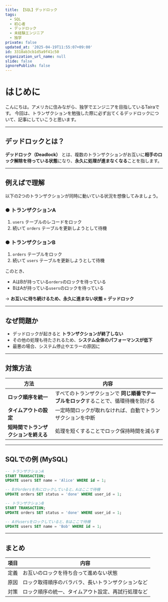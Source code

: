```yaml
---
title: 【SQL】デッドロック
tags:
  - SQL
  - 初心者
  - デッドロック
  - 未経験エンジニア
  - 独学
private: false
updated_at: '2025-04-19T11:55:07+09:00'
id: 3318ab3cb1d5a9f41c50
organization_url_name: null
slide: false
ignorePublish: false
---
```

# はじめに

こんにちは。アメリカに住みながら、独学でエンジニアを目指しているTairaです。
今回は、トランザクションを勉強した際に必ず出てくるデッドロックについて、記事にしていこうと思います。

---

## デッドロックとは？

**デッドロック（Deadlock）** とは、複数のトランザクションがお互いに**相手のロック解除を待っている状態**になり、**永久に処理が進まなくなる**ことを指します。

---

## 例えばで理解

以下の2つのトランザクションが同時に動いている状況を想像してみましょう。

### ● トランザクションA
1. `users` テーブルのレコードをロック
2. 続いて `orders` テーブルを更新しようとして待機

### ● トランザクションB
1. `orders` テーブルをロック
2. 続いて `users` テーブルを更新しようとして待機

このとき、
- AはBが持っている`orders`のロックを待っている
- BはAが持っている`users`のロックを待っている

→ **お互いに待ち続けるため、永久に進まない状態 = デッドロック**

---


## なぜ問題か

- デッドロックが起きると **トランザクションが終了しない** 
- その他の処理も待たされるため、**システム全体のパフォーマンスが低下**
- 最悪の場合、システム停止やエラーの原因に

---

## 対策方法

| 方法 | 内容 |
|--------|------|
| **ロック順序を統一** | すべてのトランザクションで **同じ順番でテーブルをロック**することで、循環待機を防げる |
| **タイムアウトの設定** | 一定時間ロックが取れなければ、自動でトランザクションを中断 |
| **短時間でトランザクションを終える** | 処理を短くすることでロック保持時間を減らす |
---

## SQLでの例 (MySQL)

```sql
-- トランザクションA
START TRANSACTION;
UPDATE users SET name = 'Alice' WHERE id = 1;

-- Bがordersを先にロックしていると、Aはここで待機
UPDATE orders SET status = 'done' WHERE user_id = 1;
```

```sql
-- トランザクションB
START TRANSACTION;
UPDATE orders SET status = 'done' WHERE user_id = 1;

-- Aがusersをロックしていると、Bはここで待機
UPDATE users SET name = 'Bob' WHERE id = 1;
```

---

## まとめ

| 項目 | 内容 |
|------|------|
| 定義 | お互いのロックを待ち合って進めない状態 |
| 原因 | ロック取得順序のバラバラ、長いトランザクションなど |
| 対策 | ロック順序の統一、タイムアウト設定、再試行処理など |

